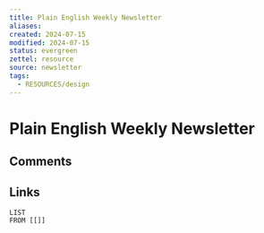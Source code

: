 ```yaml
---
title: Plain English Weekly Newsletter
aliases: 
created: 2024-07-15
modified: 2024-07-15
status: evergreen
zettel: resource
source: newsletter
tags:
  - RESOURCES/design
---
```

# Plain English Weekly Newsletter
## Comments

## Links
```dataview
LIST 
FROM [[]]
```
